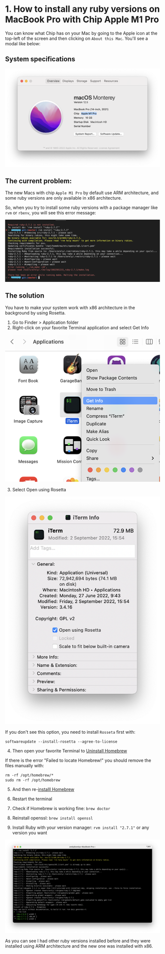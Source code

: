 # 1. How to install any ruby versions on MacBook Pro with Chip Apple M1 Pro

You can know what Chip has on your Mac by going to the Apple icon at the top-left of the screen and then clicking on `About this Mac`. You'll see a modal like below:

## System specifications
![img-0](img/1-mac-info.png)

## The current problem:

The new Macs with chip `Apple M1 Pro` by default use ARM architecture, and some ruby versions are only available in x86 architecture. 

So, when you try to install some ruby versions with a package manager like `rvm` or `rbenv`, you will see this error message:

![img-1](img/1-error.png)

## The solution

You have to make your system work with x86 architecture in the background by using Rosetta.

1. Go to Finder > Application folder
2. Right-click on your favorite Terminal application and select Get Info

![img-2](img/1-get-info.png)

3. Select Open using Rosetta

![img-3](img/1-open-rosetta.png)

If you don't see this option, you need to install `Rosseta` first with:

```
softwareupdate --install-rosetta --agree-to-license
```

4. Then open your favorite Terminal to [Uninstall Homebrew](https://github.com/homebrew/install#uninstall-homebrew)

If there is the error "Failed to locate Homebrew!" you should remove the files manually with:

```
rm -rf /opt/homebrew/*
sudo rm -rf /opt/homebrew
```

5. And then re-[installl Homebrew](https://github.com/homebrew/install#install-homebrew-on-macos-or-linux)

6. Restart the terminal
7. Check if Homebrew is working fine: `brew doctor`
8. Reinstall openssl: `brew install openssl`
9. Install Ruby with your version manager:
`rvm install "2.7.1"` or any version you want

![img-4](img/1-done.png)

As you can see I had other ruby versions installed before and they were installed using ARM architecture and the new one was installed with x86.
